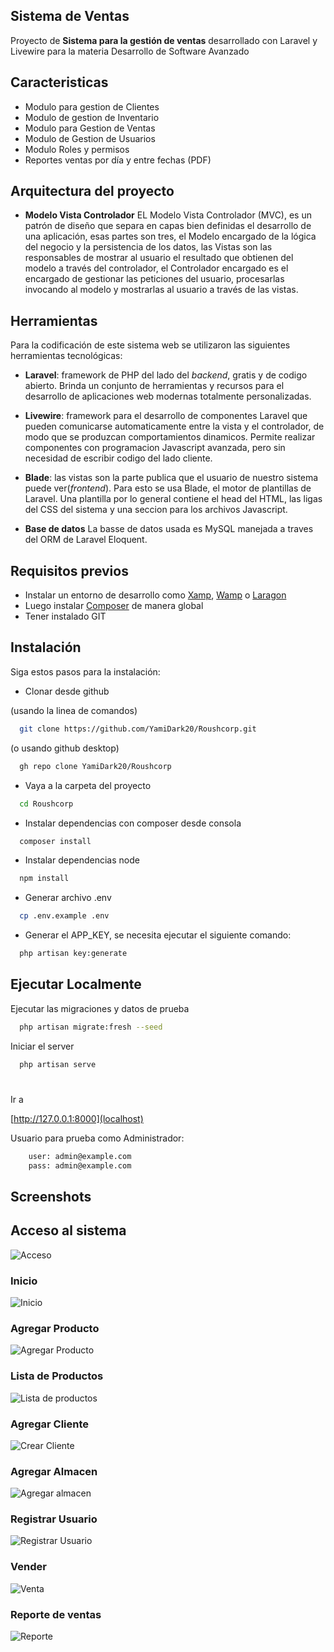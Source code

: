 ## Sistema de Ventas

Proyecto de **Sistema para la gestión de ventas** desarrollado con Laravel y Livewire para la materia Desarrollo de Software Avanzado

## Caracteristicas

-   Modulo para gestion de Clientes
-   Modulo de gestion de Inventario
-   Modulo para Gestion de Ventas
-   Modulo de Gestion de Usuarios
-   Modulo Roles y permisos
-   Reportes ventas por día y entre fechas (PDF)

## Arquitectura del proyecto

-   **Modelo Vista Controlador**
    EL Modelo Vista Controlador (MVC), es un patrón de diseño que separa en capas bien definidas el desarrollo de una aplicación, esas partes son tres, el Modelo encargado de la lógica del negocio y la persistencia de los datos, las Vistas son las responsables de mostrar al usuario el resultado que obtienen del modelo a través del controlador, el Controlador encargado es el encargado de gestionar las peticiones del usuario, procesarlas invocando al modelo y mostrarlas al usuario a través de las vistas.

## Herramientas

Para la codificación de este sistema web se utilizaron las siguientes herramientas tecnológicas:

-   **Laravel**: framework de PHP del lado del _backend_, gratis y de codigo abierto. Brinda un conjunto de herramientas y recursos para el desarrollo de aplicaciones web modernas totalmente personalizadas.

-   **Livewire**: framework para el desarrollo de componentes Laravel que pueden comunicarse automaticamente entre la vista y el controlador, de modo que se produzcan comportamientos dinamicos. Permite realizar componentes con programacion Javascript avanzada, pero sin necesidad de escribir codigo del lado cliente.

-   **Blade**: las vistas son la parte publica que el usuario de nuestro sistema puede ver(_frontend_). Para esto se usa Blade, el motor de plantillas de Laravel. Una plantilla por lo general contiene el head del HTML, las ligas del CSS del sistema y una seccion para los archivos Javascript.

-   **Base de datos**
    La basse de datos usada es MySQL manejada a traves del ORM de Laravel Eloquent.

## Requisitos previos

-   Instalar un entorno de desarrollo como [Xamp](https://www.apachefriends.org/es/download.html), [Wamp](https://www.wampserver.com/en/) o [Laragon](https://laragon.org/download/index.html)
-   Luego instalar [Composer](https://getcomposer.org/download/) de manera global
-   Tener instalado GIT

## Instalación

Siga estos pasos para la instalación:

-   Clonar desde github

(usando la linea de comandos)

```bash
  git clone https://github.com/YamiDark20/Roushcorp.git
```

(o usando github desktop)

```bash
  gh repo clone YamiDark20/Roushcorp
```

-   Vaya a la carpeta del proyecto

```bash
  cd Roushcorp
```

-   Instalar dependencias con composer desde consola

```bash
  composer install
```

-   Instalar dependencias node

```bash
  npm install
```

-   Generar archivo .env

```bash
  cp .env.example .env
```

-   Generar el APP_KEY, se necesita ejecutar el siguiente comando:

```bash
  php artisan key:generate
```

## Ejecutar Localmente

Ejecutar las migraciones y datos de prueba

```bash
  php artisan migrate:fresh --seed
```

Iniciar el server

```bash
  php artisan serve
```

#

Ir a

[http://127.0.0.1:8000](localhost)

Usuario para prueba como Administrador:

```bash
    user: admin@example.com
    pass: admin@example.com
```

## Screenshots

## Acceso al sistema

![Acceso](public/img/Acceso%20al%20sistema.png)

### Inicio

![Inicio](public/img/Inicio.png)

### Agregar Producto

![Agregar Producto](public/img/Agregar%20Producto.png)

### Lista de Productos
![Lista de productos](public/img/Lista%20de%20productos.png)

### Agregar Cliente

![Crear Cliente](public/img/Crear%20Cliente.png)

### Agregar Almacen
![Agregar almacen](public/img/Agregar%20almacen.png)

### Registrar Usuario

![Registrar Usuario](public/img/Registrar%20usuario.png)

### Vender

![Venta](public/img/Venta.png)

### Reporte de ventas

![Reporte](public/img/Reporte%20de%20Ventas.png)
